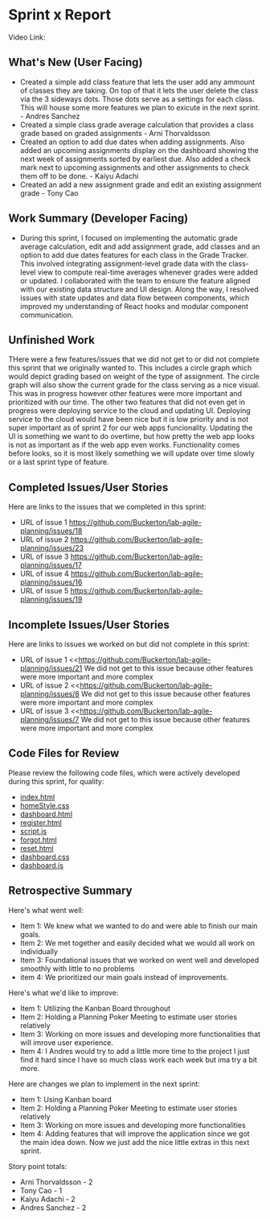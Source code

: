 # Sprint x Report 
Video Link: 
## What's New (User Facing)
 * Created a simple add class feature that lets the user add any ammount of classes they are taking. On top of that it lets the user delete the class via the 3 sideways dots. Those dots serve as a settings for each class. This will house some more features we plan to exicute in the next sprint. - Andres Sanchez 
 * Created a simple class grade average calculation that provides a class grade based on graded assignments - Arni Thorvaldsson
 * Created an option to add due dates when adding assignments. Also added an upcoming assignments display on the dashboard showing the next week of assignments sorted by earliest due. Also added a check mark next to upcoming assignments and other assignments to check them off to be done. - Kaiyu Adachi
 * Created an add a new assignment grade and edit an existing assignment grade  - Tony Cao

## Work Summary (Developer Facing)

* During this sprint, I focused on implementing the automatic grade average calculation, edit and add assignment grade, add classes and an option to add due dates features for each class in the Grade Tracker. This involved integrating assignment-level grade data with the class-level view to compute real-time averages whenever grades were added or updated. I collaborated with the team to ensure the feature aligned with our existing data structure and UI design. Along the way, I resolved issues with state updates and data flow between components, which improved my understanding of React hooks and modular component communication.

## Unfinished Work
THere were a few features/issues that we did not get to or did not complete this sprint that we originally wanted to. This includes a circle graph which would depict grading based on weight of the type of assignment. The circle graph will also show the current grade for the class serving as a nice visual. This was in progress however other features were more important and prioritized with our time. The other two features that did not even get in progress were deploying service to the cloud and updating UI. Deploying service to the cloud would have been nice but it is low priority and is not super important as of sprint 2 for our web apps funcionality. Updating the UI is something we want to do overtime, but how pretty the web app looks is not as important as if the web app even works. Functionality comes before looks, so it is most likely something we will update over time slowly or a last sprint type of feature.

## Completed Issues/User Stories
Here are links to the issues that we completed in this sprint:

 * URL of issue 1 https://github.com/Buckerton/lab-agile-planning/issues/18
 * URL of issue 2 https://github.com/Buckerton/lab-agile-planning/issues/23
 * URL of issue 3 https://github.com/Buckerton/lab-agile-planning/issues/17
 * URL of issue 4 https://github.com/Buckerton/lab-agile-planning/issues/16
 * URL of issue 5 https://github.com/Buckerton/lab-agile-planning/issues/19
 
 ## Incomplete Issues/User Stories
 Here are links to issues we worked on but did not complete in this sprint:
 
 * URL of issue 1 <<https://github.com/Buckerton/lab-agile-planning/issues/21 We did not get to this issue because other features were more important and more complex
 * URL of issue 2 <<https://github.com/Buckerton/lab-agile-planning/issues/8 We did not get to this issue because other features were more important and more complex
 * URL of issue 3 <<https://github.com/Buckerton/lab-agile-planning/issues/7 We did not get to this issue because other features were more important and more complex

## Code Files for Review
Please review the following code files, which were actively developed during this sprint, for quality:
 * [index.html](https://github.com/Buckerton/lab-agile-planning/blob/main/index.html)
 * [homeStyle.css](https://github.com/Buckerton/lab-agile-planning/blob/main/homeStyle.css)
 * [dashboard.html](https://github.com/Buckerton/lab-agile-planning/blob/main/dashboard.html)
 * [register.html](https://github.com/Buckerton/lab-agile-planning/blob/main/register.html)
 * [script.js](https://github.com/Buckerton/lab-agile-planning/blob/main/script.js)
 * [forgot.html](https://github.com/Buckerton/lab-agile-planning/blob/main/forgot.html)
 * [reset.html](https://github.com/Buckerton/lab-agile-planning/blob/main/reset.html)
 * [dashboard.css](https://github.com/Buckerton/lab-agile-planning/blob/main/dashboard.css)
 * [dashboard.js](https://github.com/Buckerton/lab-agile-planning/blob/main/dashboard.js)
 
## Retrospective Summary
Here's what went well:
  * Item 1: We knew what we wanted to do and were able to finish our main goals.
  * Item 2: We met together and easily decided what we would all work on individually
  * Item 3: Foundational issues that we worked on went well and developed smoothly with little to no problems
  * item 4: We prioritized our main goals instead of improvements.
    
Here's what we'd like to improve:
   * Item 1: Utilizing the Kanban Board throughout
   * Item 2: Holding a Planning Poker Meeting to estimate user stories relatively
   * Item 3: Working on more issues and developing more functionalities that will imrove user experience.
   * Item 4: I Andres would try to add a little more time to the project I just find it hard since I have so much class work each week but ima try a bit more. 
  
Here are changes we plan to implement in the next sprint:
   * Item 1: Using Kanban board
   * Item 2: Holding a Planning Poker Meeting to estimate user stories relatively
   * Item 3: Working on more issues and developing more functionalities
   * Item 4: Adding features that will improve the application since we got the main idea down. Now we just add the nice little extras in this next sprint.

Story point totals:
   * Arni Thorvaldsson - 2
   * Tony Cao - 1
   * Kaiyu Adachi - 2
   * Andres Sanchez - 2
